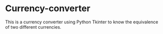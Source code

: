 # Currency-converter
This is a currency converter using Python Tkinter to know the equivalence of two different currencies.
